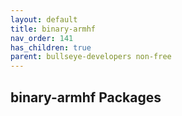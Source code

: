 ```yaml
---
layout: default
title: binary-armhf
nav_order: 141
has_children: true
parent: bullseye-developers non-free
---
```


## binary-armhf Packages
